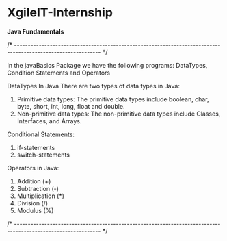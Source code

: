 # XgileIT-Internship
**Java Fundamentals**

/* ------------------------------------------------------------------------------------------------------------- */

In the javaBasics Package we have the following programs:
DataTypes, Condition Statements and Operators

DataTypes In Java
There are two types of data types in Java: 
1. Primitive data types: The primitive data types include boolean, char,
byte, short, int, long, float and double. 
2. Non-primitive data types: The non-primitive data types include Classes,
Interfaces, and Arrays.

Conditional Statements:
1. if-statements
2. switch-statements

Operators in Java:
1. Addition (+)
2. Subtraction (-)
3. Multiplication (*)
4. Division (/)
5. Modulus (%)

/* ------------------------------------------------------------------------------------------------------------- */
